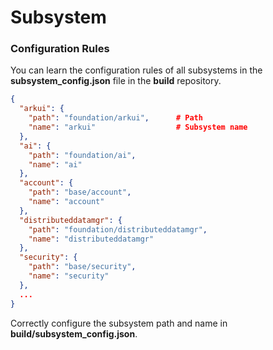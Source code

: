 # Subsystem
### Configuration Rules

You can learn the configuration rules of all subsystems in the **subsystem_config.json** file in the **build** repository.

```json
{
  "arkui": {
    "path": "foundation/arkui",      # Path
    "name": "arkui"                  # Subsystem name
  },
  "ai": {
    "path": "foundation/ai",
    "name": "ai"
  },
  "account": {
    "path": "base/account",
    "name": "account"
  },
  "distributeddatamgr": {
    "path": "foundation/distributeddatamgr",
    "name": "distributeddatamgr"
  },
  "security": {
    "path": "base/security",
    "name": "security"
  },
  ...
}
```

Correctly configure the subsystem path and name in **build/subsystem_config.json**.

